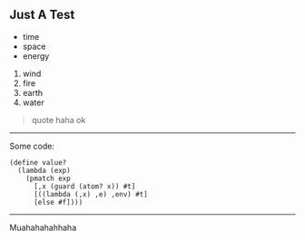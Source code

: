 Just A Test
-----------


* time
* space
* energy

1. wind
2. fire
3. earth
4. water

> quote
> haha
> ok


---------------------------------------

Some code:

    (define value?
      (lambda (exp)
        (pmatch exp
          [,x (guard (atom? x)) #t]
          [((lambda (,x) ,e) ,env) #t]
          [else #f])))

--------------------------

Muahahahahhaha

